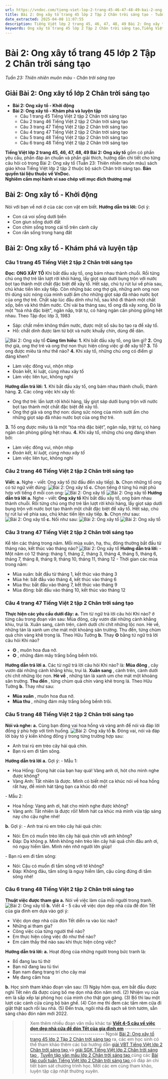```yaml
---
url: https://vndoc.com/tieng-viet-lop-2-trang-45-46-47-48-49-bai-2-ong-xay-to-241249
title: Bài 2: Ong xây tổ trang 45 lớp 2 Tập 2 Chân trời sáng tạo - Tuần 23: Thiên nhiên muôn màu - Chân trời sáng tạo - VnDoc.com
date_extracted: 2025-04-08 11:07:55
description: Tiếng Việt lớp 2 trang 45, 46, 47, 48, 49 Bài 2: Ong xây tổ được biên soạn nhằm giúp các em HS đạt kết quả tốt trong quá trình làm bài tập và học tập môn Tiếng Việt lớp 2.
keywords: Ong xây tổ trang 45 lớp 2 Tập 2 Chân trời sáng tạo,Tiếng Việt lớp 2 trang 45 Ong xây tổ,Tuần 23 Ong xây tổ,Ong xây tổ,bài 2 Ong xây tổ,Tuần 23 thiên nhiên muôn màu,tiếng việt 2 tuần 23,tiếng việt 2,tiếng việt lớp 2,sách tiếng việt 2,sách tiếng việt lớp 2,bài tập tiếng việt lớp 2,tiếng việt lớp 2 tập 2,học tiếng việt chân trời sáng tạo,chân trời sáng tạo,tiếng việt lớp 2 chân trời,tiếng việt chân trời sáng tạo
---
```


# Bài 2: Ong xây tổ trang 45 lớp 2 Tập 2 Chân trời sáng tạo
 _Tuần 23: Thiên nhiên muôn màu - Chân trời sáng tạo_
## **Giải Bài 2: Ong xây tổ lớp 2 Chân trời sáng tạo**
  * **Bài 2: Ong xây tổ - Khởi động**
  * **Bài 2: Ong xây tổ - Khám phá và luyện tập**
    * Câu 1 trang 45 Tiếng Việt 2 tập 2 Chân trời sáng tạo
    * Câu 2 trang 46 Tiếng Việt 2 tập 2 Chân trời sáng tạo
    * Câu 3 trang 47 Tiếng Việt 2 tập 2 Chân trời sáng tạo
    * Câu 4 trang 47 Tiếng Việt 2 tập 2 Chân trời sáng tạo
    * Câu 5 trang 48 Tiếng Việt 2 tập 2 Chân trời sáng tạo
    * Câu 6 trang 48 Tiếng Việt 2 tập 2 Chân trời sáng tạo

**Tiếng Việt lớp 2 trang 45, 46, 47, 48, 49 Bài 2: Ong xây tổ** gồm có phần yêu cầu, phần đáp án chuẩn và phần giải thích, hướng dẫn chi tiết cho từng câu hỏi có trong Bài 2: Ong xây tổ \(Tuần 23: Thiên nhiên muôn màu\)  sách giáo khoa Tiếng Việt lớp 2 tập 2 thuộc bộ sách Chân trời sáng tạo.
**Bản quyền tài liệu thuộc về VnDoc.  
Nghiêm cấm mọi hành vi sao chép với mục đích thương mại**
## **Bài 2: Ong xây tổ - Khởi động**
Nói với bạn về nơi ở của các con vật em biết.
**Hướng dẫn trả lời:**
Gợi ý:
  * Con cá voi sống dưới biển
  * Con giun sống dưới đất
  * Con chim sống trong cái tổ trên cành cây
  * Con rắn sống trong hang đất

## **Bài 2: Ong xây tổ - Khám phá và luyện tập**
### Câu 1 trang 45 Tiếng Việt 2 tập 2 Chân trời sáng tạo
**Đọc:**
**ONG XÂY TỔ**
Khi bắt đầu xây tổ, ong bám nhau thành chuỗi. Rồi từng chú ong thợ trẻ lần lượt rời khỏi hàng, lấy giọt sáp dưới bụng trộn với nước bọt tạo thành một chất đặc biệt để xây tổ. Hết sáp, chú tự rút lui về phía sau, chú khác tiến lên xây tiếp. Còn những bác ong thợ già, những anh ong non thì dùng sức nóng của mình sưởi ấm cho những giọt sáp đã nhào nước bọt của ong thợ trẻ. Chất sáp lúc đầu dính như hồ, sau khô đi thành một chất xốp, bền và khó thấm nước.
Chỉ vài ba tháng sau, tổ ong đã xây xong. Đó là một "toà nhà đặc biệt", ngăn nắp, trật tự, có hàng ngàn căn phòng giống hệt nhau.
Theo Tập đọc lớp 3, 1983
  * Sáp: chất mềm không thấm nước, được một số sâu bọ tạo ra để xây tổ.
  * Hồ: chất dính được làm từ bột và nước khuấy chín, dùng để dán.

![Bài 2: Ong xây tổ](https://i.vdoc.vn/data/image/2021/08/23/tieng-viet-lop-2-trang-45-46-47-48-49-bai-2-ong-xay-to-7.jpg)
**Cùng tìm hiểu:**
**1.** Khi bắt đầu xây tổ, ong làm gì?
**2.** Ong thợ già, ong thợ trẻ và ong thợ non thực hiện công việc gì để xây tổ?
**3.** Tổ ong được miêu tả như thế nào?
**4.** Khi xây tổ, những chú ong có điểm gì đáng khen?
  * Làm việc đông vui, nhộn nhịp
  * Đoàn kết, kỉ luật, cùng nhau xây tổ
  * Làm việc liên tục, không nghỉ

**Hướng dẫn trả lời:**
**1.** Khi bắt đầu xây tổ, ong bám nhau thành chuỗi, thành hàng.
**2.** Các công việc khi xây tổ:
  * Ong thợ trẻ: lần lượt rời khỏi hàng, lấy giọt sáp dưới bụng trộn với nước bọt tạo thành một chất đặc biệt để xây tổ.
  * Ong thợ già và ong thợ non: dùng sức nóng của mình sưởi ấm cho những giọt sáp đã nhào nước bọt của ong thợ trẻ.

**3.** Tổ ong được miêu tả là một “tòa nhà đặc biệt”, ngăn nắp, trật tự, có hàng ngàn căn phòng giống hệt nhau.
**4.** Khi xây tổ, những chú ong đáng khen bởi:
  * Làm việc đông vui, nhộn nhịp
  *  _Đoàn kết, kỉ luật, cùng nhau xây tổ_
  * Làm việc liên tục, không nghỉ

### Câu 2 trang 46 Tiếng Việt 2 tập 2 Chân trời sáng tạo
**Viết:**
**a.** Nghe - viết: Ong xây tổ \(từ đầu đến xây tiếp\).
**b.** Chọn những tổ ong có từ ngữ viết đúng:
![Bài 2: Ong xây tổ](https://i.vdoc.vn/data/image/2021/08/23/tieng-viet-lop-2-trang-45-46-47-48-49-bai-2-ong-xay-to-3.jpg)
**c.** Chọn tiếng ở từng hũ mật phù hợp với tiếng ở mỗi con ong:
![Bài 2: Ong xây tổ](https://i.vdoc.vn/data/image/2021/08/23/tieng-viet-lop-2-trang-45-46-47-48-49-bai-2-ong-xay-to-2.jpg)
![Bài 2: Ong xây tổ](https://i.vdoc.vn/data/image/2021/08/23/tieng-viet-lop-2-trang-45-46-47-48-49-bai-2-ong-xay-to-11.jpg)
**Hướng dẫn trả lời**
**a.** Nghe - viết:
**Ong xây tổ**
Khi bắt đầu xây tổ, ong bám nhau thành chuỗi. Rồi từng chú ong thợ trẻ lần lượt rời khỏi hàng, lấy giọt sáp dưới bụng trộn với nước bọt tạo thành một chất đặc biệt để xây tổ. Hết sáp, chú tự rút lui về phía sau, chú khác tiến lên xây tiếp.
**b.** Chọn như sau:
![Bài 2: Ong xây tổ](https://i.vdoc.vn/data/image/2021/08/23/tieng-viet-lop-2-trang-45-46-47-48-49-bai-2-ong-xay-to-13.jpg)
**c.** Nối như sau:
![Bài 2: Ong xây tổ](https://i.vdoc.vn/data/image/2021/08/23/tieng-viet-lop-2-trang-45-46-47-48-49-bai-2-ong-xay-to-8.jpg)
![Bài 2: Ong xây tổ](https://i.vdoc.vn/data/image/2021/08/23/tieng-viet-lop-2-trang-45-46-47-48-49-bai-2-ong-xay-to-10.jpg)
### Câu 3 trang 47 Tiếng Việt 2 tập 2 Chân trời sáng tạo
Kể tên các tháng trong năm. Mỗi mùa xuân, hạ, thu, đông thường bắt đầu từ tháng nào, kết thúc vào tháng nào?
![Bài 2: Ong xây tổ](https://i.vdoc.vn/data/image/2021/08/23/tieng-viet-lop-2-trang-45-46-47-48-49-bai-2-ong-xay-to-1.jpg)
**Hướng dẫn trả lời:**
\- Một năm có 12 tháng: tháng 1, tháng 2, tháng 3, tháng 4, tháng 5, tháng 6, tháng 7, tháng 8, tháng 9, tháng 10, tháng 11, tháng 12
\- Thời gian các mùa trong năm:
  * Mùa xuân: bắt đầu từ tháng 1, kết thúc vào tháng 3
  * Mùa hè: bắt đầu vào tháng 4, kết thúc vào tháng 6
  * Mùa thu: bắt đầu vào tháng 7, kết thúc vào tháng 9
  * Mùa đông: bắt đầu vào tháng 10, kết thúc vào tháng 12

### Câu 4 trang 47 Tiếng Việt 2 tập 2 Chân trời sáng tạo
**Thực hiện các yêu cầu dưới đây:**
**a.** Tìm từ ngữ trả lời câu hỏi Khi nào? ở từng câu trong đoạn văn sau:
Mùa đông, cây vươn dài những cành khẳng khiu, trụi lá. Xuân sang, cành trên, cành dưới chi chít những lộc non. Hè về, những tán lá xanh um che mát một khoảng sân trường. Thu đến, từng chùm quả chín vàng khẽ trong lá.
Theo Hữu Tưởng
**b.** Thay ✪ bằng từ ngữ trả lời câu hỏi Khi nào?
  * ✪ , muôn hoa đua nở.
  * ✪ , những đám mây trắng bồng bềnh trôi.

**Hướng dẫn trả lời**
**a.** Các từ ngữ trả lời câu hỏi Khi nào? là:
**Mùa đông** , cây vươn dài những cành khẳng khiu, trụi lá. **Xuân sang** , cành trên, cành dưới chi chít những lộc non. **Hè về** , những tán lá xanh um che mát một khoảng sân trường. **Thu đến** , từng chùm quả chín vàng khẽ trong lá.
Theo Hữu Tưởng
**b.** Thay như sau:
  * **Mùa xuân** , muôn hoa đua nở.
  * **Mùa thu** , những đám mây trắng bồng bềnh trôi.

### Câu 5 trang 48 Tiếng Việt 2 tập 2 Chân trời sáng tạo
**Nói và nghe:**
**a.** Cùng bạn đóng vai hoa hồng và vàng anh để nói và đáp lời đồng ý phù hợp với tình huống.
![Bài 2: Ong xây tổ](https://i.vdoc.vn/data/image/2021/08/23/tieng-viet-lop-2-trang-45-46-47-48-49-bai-2-ong-xay-to-5.jpg)
**b.** Đóng vai, nói và đáp lời bày tỏ ý kiến không đồng ý trong từng trường hợp sau:
  * Anh trai rủ em trèo cây hái quả chín.
  * Bạn rủ em đi tắm sông.

**Hướng dẫn trả lời**
**a.** Gợi ý:
\- Mẫu 1:
  * Hoa Hồng: Giọng hát của bạn hay quá\! Vàng anh ơi, hót cho mình nghe được không?
  * Vàng Anh: Tất nhiên là được. Mình có biết một ca khúc nói về hoa hồng rất hay, để mình hát tặng bạn ca khúc đó nhé\!

\- Mẫu 2:
  * Hoa hồng: Vang anh ơi, hát cho mình nghe được không?
  * Vàng anh: Tất nhiên là được rồi\! Mình hát ca khúc mà mình vừa tập sáng nay cho cậu nghe nhé\!

**b.** Gợi ý:
\- Anh trai rủ em trèo cây hái quả chín:
  * Nói: Em có muốn trèo lên cây hải quả chín với anh không?
  * Đáp: Dạ không ạ. Mình không nên trèo lên cây hái quả chín đâu anh ơi, nó nguy hiểm lắm. Mình nên nhờ người lớn giúp\!

\- Bạn rủ em đi tắm sông:
  * Nói: Cậu có muốn đi tắm sông với tớ không?
  * Đáp: Không đâu, tắm sông là nguy hiểm lắm, cậu cũng đừng đi tắm sông nhé\!

### Câu 6 trang 48 Tiếng Việt 2 tập 2 Chân trời sáng tạo
**Thuật việc được tham gia**
**a.** Nói về việc làm của mỗi người trong tranh.
![Bài 2: Ong xây tổ](https://i.vdoc.vn/data/image/2021/08/23/tieng-viet-lop-2-trang-45-46-47-48-49-bai-2-ong-xay-to-9.jpg)
**b.** Viết 4 - 5 câu về việc dọn dẹp nhà cửa để đón Tết của gia đình em dựa vào gợi ý:
  * Việc dọn dẹp nhà cửa đón Tết diễn ra vào lúc nào?
  * Những ai tham gia?
  * Công việc của từng người thế nào?
  * Em thực hiện công việc đó như thế nào?
  * Em cảm thấy thế nào sau khi thực hiện công việc?

**Hướng dẫn trả lời:**
**a.** Hoạt động của những người trong bức tranh là:
  * Bố đang lau tủ thờ
  * Bạn nữ đang lau tủ tivi
  * Bạn nam đang trang trí cho cây mai
  * Mẹ đang cắm hoa

**b.** Học sinh tham khảo đoạn văn sau:
\(1\) Ngày hôm qua, em bắt đầu được nghỉ Tết nên đã được cùng bố mẹ dọn nhà đón năm mới. \(2\) Nhiệm vụ của em là sắp xếp lại phòng học của mình cho thật gọn gàng. \(3\) Bố thì lau một lượt các cánh cửa cùng bộ bàn ghế. \(4\) Còn mẹ thì đem các tấm rèm cửa đi giặt thật sạch rồi lau nhà. \(5\) Đến trưa, ngôi nhà đã sạch sẽ tinh tươm, sẵn sàng chào đón năm mới 2022.
>> Xem thêm nhiều đoạn văn mẫu khác tại **[Viết 4-5 câu về việc dọn dẹp nhà cửa để đón Tết của gia đình em](<https://vndoc.com/viet-4-5-cau-ve-viec-don-dep-nha-cua-de-don-tet-cua-gia-dinh-em-255461>)**
\-------------------------------------------------------
Ngoài [Bài 2: Ong xây tổ trang 45 lớp 2 Tập 2 Chân trời sáng tạo](<https://vndoc.com/tieng-viet-lop-2-trang-45-46-47-48-49-bai-2-ong-xay-to-241249>) ra, các em học sinh có thể tham khảo thêm các bài hướng dẫn [ giải VBT Tiếng Việt lớp 2 Chân trời sáng tạo ](<https://vndoc.com/vbt-tieng-viet-lop-2-ctst>) và [ giải SGK Tiếng Việt lớp 2 Chân trời sáng tạo ](<https://vndoc.com/tieng-viet-lop-2-sach-chan-troi-sang-tao>) , [ Tuyển tập văn mẫu lớp 2 Chân trời sáng tạo ](<https://vndoc.com/tap-lam-van-lop-2-ctst>) cùng các [ Bài tập cuối tuần Tiếng Việt lớp 2 Chân trời sáng tạo ](<https://vndoc.com/bai-tap-cuoi-tuan-lop-2-mon-tieng-viet-sach-ctst>) có đáp án chi tiết bám sát chương trình học. Mời các em cùng tham khảo, luyện tập cập nhật thường xuyên.
